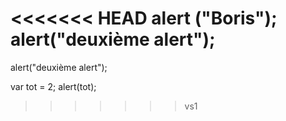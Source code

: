 <<<<<<< HEAD
alert ("Boris");
alert("deuxième alert");
=======
alert("deuxième alert");

var tot = 2;
alert(tot);
>>>>>>> vs1
